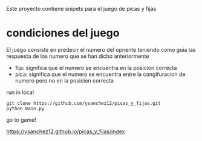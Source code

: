 Este proyecto contiene snipets para el juego de picas y fijas

# condiciones del juego

El juego consiste en predecir el numero del opnente teniendo como guia las respuesta de los numero que se han dicho anteriormente

- fija: significa que el numero se encuentra en la posicion correcta
- pica: significa que el numero se encuentra entre la congifuracion de numero pero no en la posicion correcta


run in local
```
git clone https://github.com/ysanchez12/picas_y_fijas.git
python main.py
```

go to game!

https://ysanchez12.github.io/picas_y_fijas/index